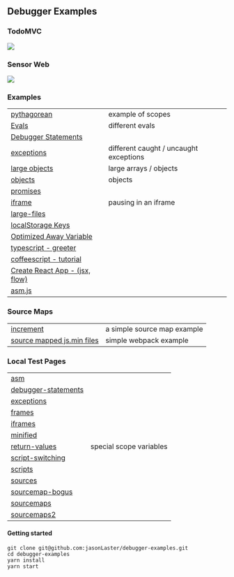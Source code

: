 ## Debugger Examples

### TodoMVC
[![][todomvc-screen]](./examples/todomvc)

### Sensor Web

[![][sensor-screen]][sensor-url]

### Examples

|||
|---|---|
| [pythagorean](./examples/pythagorean)| example of scopes|
| [Evals](./examples/evals.html)| different evals |
| [Debugger Statements](./examples/debugger-statements.html)||
| [exceptions](./examples/exceptions.html)| different caught / uncaught exceptions|
| [large objects](./examples/arrays.html)| large arrays / objects |
| [objects](./examples/objects.html)| objects |
| [promises](./examples/promises.html)||
| [iframe](./examples/iframe.html)|pausing in an iframe|
| [large-files](./examples/large-files.html)||
| [localStorage Keys](./examples/localstorage-keys.html)||
| [Optimized Away Variable](./examples/optimized-away.html)||
| [typescript - greeter](./examples/typescript/greeter)||
| [coffeescript - tutorial](./examples/coffeescript/tutorial)||
| [Create React App - (jsx, flow)](./examples/my-app/build)||
| [asm.js](./examples/asm.html)||

### Source Maps

|||
|---|---|
| [increment](./examples/increment)| a simple source map example|
| [source mapped js.min files](http://wbamberg.github.io/example-websites/source-mapping/index.html)| simple webpack example|

### Local Test Pages

|||
|---|---|
|[asm]||
|[debugger-statements]||
|[exceptions]||
|[frames]||
|[iframes]||
|[minified]||
|[return-values]|special scope variables |
|[script-switching]||
|[scripts]||
|[sources]||
|[sourcemap-bogus]||
|[sourcemaps]||
|[sourcemaps2]||


#### Getting started

```
git clone git@github.com:jasonLaster/debugger-examples.git
cd debugger-examples
yarn install
yarn start
```


[todomvc-screen]: https://cloud.githubusercontent.com/assets/254562/22754631/3644ed8a-ee0e-11e6-9ada-17ca36f7e0cf.png
[sensor-screen]: https://cloud.githubusercontent.com/assets/254562/22754691/6f316e70-ee0e-11e6-9136-83238cd3e530.png
[sensor-url]: http://aws-sensorweb-static-site.s3-website-us-west-2.amazonaws.com



[asm]:http://localhost:8000/examples/doc-asm.html
[debugger-statements]:http://localhost:8000/examples/doc-debugger-statements.html
[exceptions]:http://localhost:8000/examples/doc-exceptions.html
[frames]:http://localhost:8000/examples/doc-frames.html
[iframes]:http://localhost:8000/examples/doc-iframes.html
[minified]:http://localhost:8000/examples/doc-minified.html
[return-values]:http://localhost:8000/examples/doc-return-values.html
[script-switching]:http://localhost:8000/examples/doc-script-switching.html
[scripts]:http://localhost:8000/examples/doc-scripts.html
[sourcemap-bogus]:http://localhost:8000/examples/doc-sourcemap-bogus.html
[sourcemaps]:http://localhost:8000/examples/doc-sourcemaps.html
[sourcemaps2]:http://localhost:8000/examples/doc-sourcemaps2.html
[sources]:http://localhost:8000/examples/doc-sources.html
